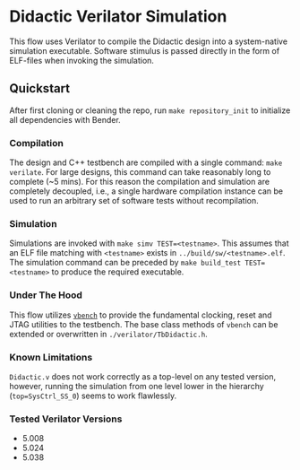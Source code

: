 # Didactic Verilator Simulation
This flow uses Verilator to compile the Didactic design into a system-native simulation executable. Software stimulus is passed directly in the form of ELF-files when invoking the simulation.

## Quickstart

After first cloning or cleaning the repo, run `make repository_init` to initialize all dependencies with Bender.

### Compilation
The design and C++ testbench are compiled with a single command: `make verilate`.
For large designs, this command can take reasonably long to complete (~5 mins). For this reason the compilation and simulation are completely decoupled, i.e., a single hardware compilation instance can be used to run an arbitrary set of software tests without recompilation.

### Simulation
Simulations are invoked with `make simv TEST=<testname>`. This assumes that an ELF file matching with `<testname>` exists in `../build/sw/<testname>.elf`. The simulation command can be preceded by `make build_test TEST=<testname>` to produce the required executable.

### Under The Hood
This flow utilizes [`vbench`](https://github.com/ANurmi/vbench) to provide the fundamental clocking, reset and JTAG utilities to the testbench. The base class methods of `vbench` can be extended or overwritten in `./verilator/TbDidactic.h`.

### Known Limitations

`Didactic.v` does not work correctly as a top-level on any tested version, however, running the simulation from one level lower in the hierarchy (`top=SysCtrl_SS_0`) seems to work flawlessly.

### Tested Verilator Versions
- 5.008
- 5.024
- 5.038